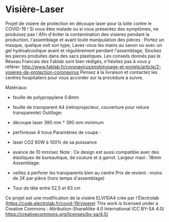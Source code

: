 # Visière-Laser
Projet de visiere de protection en découpe laser pour la lutte contre le COVID-19 !
Si vous êtes malade ou si vous présentez des symptômes, ne produisez pas !
Afin d'éviter la contamination des visieres pendant la production, l'assemblage et avant toute manipulation des pièces :
Portez un masque, quelque soit son type,
Lavez-vous les mains au savon ou avec un gel hydroalcoolique avant et régulièrement pendant l'assemblage,
Stockez les pieces produites dans des sacs plastiques.
Les conseils donnés pas le Réseau Francais des Fablab sont bien rédigés, n'hésitez pas à vous y référer:
http://www.fablab.fr/coronavirus/prototypage-et-projets/article/2-visieres-de-protection-coronavirus
Pensez à la livraison et contactez les centres hospitaliers pour vous accorder sur la procédure à suivre.

  Matériaux:
- feuille de polypropylene 0.8mm
- feuille de transparent A4 (retroprojecteur, couverture pour reliure transparente)
  Outillage:
- découpe laser 390 mm * 390 mm minimum
- perforeuse 4 trous
  Paramètres de coupe :
- laser CO2 60W à 100% de sa puissance
- avance de 10 mm/sec
  Note :
Ce design est aussi compatible avec des élastiques de bureautique, de couture et à garrot.
Largeur maxi : 18mm
  Assemblage:
- veillez à perforer les transparents bien au centre
Prix de revient : moins de 2€ par pièce (hors temps d'assemblage)

- Tour de tête entre 52,5 et 63 cm

Ce projet est une modification de la visière ELVI10A4 crée par l'Électrolab (https://code.electrolab.fr/covid-19/visiere)
This work is licensed under a Creative Commons :
Attribution-ShareAlike 4.0 International (CC BY-SA 4.0)
https://creativecommons.org/licenses/by-sa/4.0/
